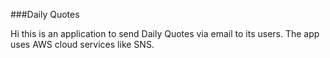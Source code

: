 ###Daily Quotes

Hi this is an application to send Daily Quotes via email to its users. The app uses AWS cloud services like SNS.
